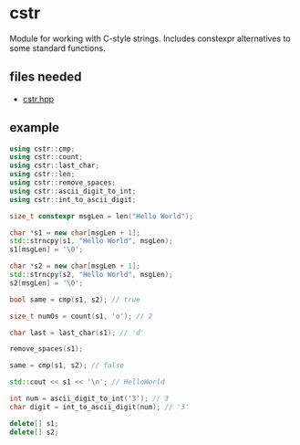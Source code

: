 # cstr

Module for working with C-style strings. Includes constexpr alternatives to some standard functions.

## files needed

- [cstr.hpp](../include/cstr.hpp)

## example

```cpp
using cstr::cmp;
using cstr::count;
using cstr::last_char;
using cstr::len;
using cstr::remove_spaces;
using cstr::ascii_digit_to_int;
using cstr::int_to_ascii_digit;

size_t constexpr msgLen = len("Hello World");

char *s1 = new char[msgLen + 1];
std::strncpy(s1, "Hello World", msgLen);
s1[msgLen] = '\0';

char *s2 = new char[msgLen + 1];
std::strncpy(s2, "Hello World", msgLen);
s2[msgLen] = '\0';

bool same = cmp(s1, s2); // true

size_t numOs = count(s1, 'o'); // 2

char last = last_char(s1); // 'd'

remove_spaces(s1);

same = cmp(s1, s2); // false

std::cout << s1 << '\n'; // HelloWorld

int num = ascii_digit_to_int('3'); // 3
char digit = int_to_ascii_digit(num); // '3'

delete[] s1;
delete[] s2;
```